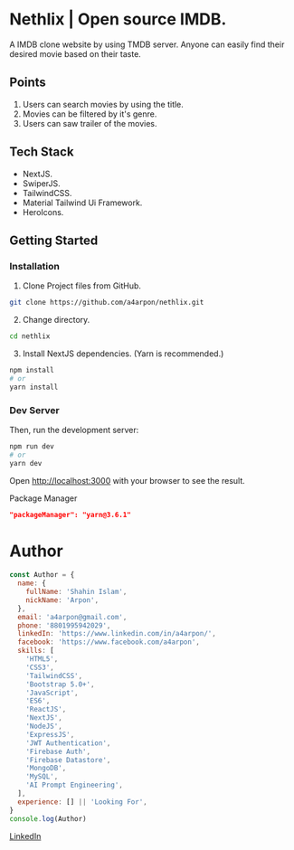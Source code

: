 # Nethlix | Open source IMDB.

A IMDB clone website by using TMDB server. Anyone can easily find their desired movie based on their taste.

## Points

1. Users can search movies by using the title.
2. Movies can be filtered by it's genre.
3. Users can saw trailer of the movies.

## Tech Stack

- NextJS.
- SwiperJS.
- TailwindCSS.
- Material Tailwind Ui Framework.
- HeroIcons.

## Getting Started

### Installation

1. Clone Project files from GitHub.

```sh
git clone https://github.com/a4arpon/nethlix.git
```

2. Change directory.

```sh
cd nethlix
```

3. Install NextJS dependencies. (Yarn is recommended.)

```sh
npm install
# or
yarn install
```

### Dev Server

Then, run the development server:

```bash
npm run dev
# or
yarn dev
```

Open [http://localhost:3000](http://localhost:3000) with your browser to see the result.

Package Manager

```json
"packageManager": "yarn@3.6.1"
```

# Author

```js
const Author = {
  name: {
    fullName: 'Shahin Islam',
    nickName: 'Arpon',
  },
  email: 'a4arpon@gmail.com',
  phone: '8801995942029',
  linkedIn: 'https://www.linkedin.com/in/a4arpon/',
  facebook: 'https://www.facebook.com/a4arpon',
  skills: [
    'HTML5',
    'CSS3',
    'TailwindCSS',
    'Bootstrap 5.0+',
    'JavaScript',
    'ES6',
    'ReactJS',
    'NextJS',
    'NodeJS',
    'ExpressJS',
    'JWT Authentication',
    'Firebase Auth',
    'Firebase Datastore',
    'MongoDB',
    'MySQL',
    'AI Prompt Engineering',
  ],
  experience: [] || 'Looking For',
}
console.log(Author)
```

[LinkedIn](https://www.linkedin.com/in/a4arpon/)
